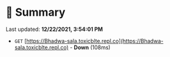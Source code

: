 # 📖 Summary
Last updated: **12/22/2021, 3:54:01 PM**

- `GET` [https://Bhadwa-sala.toxicblte.repl.co](https://Bhadwa-sala.toxicblte.repl.co) - **Down** (108ms)
